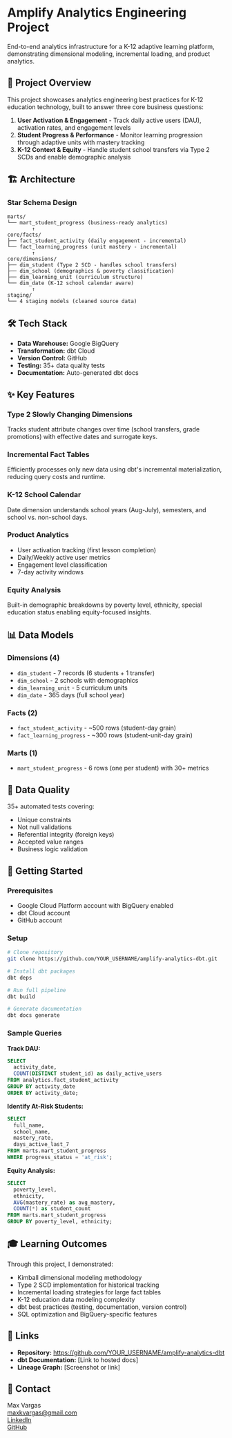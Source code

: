 # Amplify Analytics Engineering Project

End-to-end analytics infrastructure for a K-12 adaptive learning platform, demonstrating dimensional modeling, incremental loading, and product analytics.

## 🎯 Project Overview

This project showcases analytics engineering best practices for K-12 education technology, built to answer three core business questions:

1. **User Activation & Engagement** - Track daily active users (DAU), activation rates, and engagement levels
2. **Student Progress & Performance** - Monitor learning progression through adaptive units with mastery tracking
3. **K-12 Context & Equity** - Handle student school transfers via Type 2 SCDs and enable demographic analysis

## 🏗️ Architecture

### **Star Schema Design**
```
marts/
└── mart_student_progress (business-ready analytics)
        ↑
core/facts/
├── fact_student_activity (daily engagement - incremental)
└── fact_learning_progress (unit mastery - incremental)
        ↑
core/dimensions/
├── dim_student (Type 2 SCD - handles school transfers)
├── dim_school (demographics & poverty classification)
├── dim_learning_unit (curriculum structure)
└── dim_date (K-12 school calendar aware)
        ↑
staging/
└── 4 staging models (cleaned source data)
```

## 🛠️ Tech Stack

- **Data Warehouse:** Google BigQuery
- **Transformation:** dbt Cloud
- **Version Control:** GitHub
- **Testing:** 35+ data quality tests
- **Documentation:** Auto-generated dbt docs

## ✨ Key Features

### **Type 2 Slowly Changing Dimensions**
Tracks student attribute changes over time (school transfers, grade promotions) with effective dates and surrogate keys.

### **Incremental Fact Tables**
Efficiently processes only new data using dbt's incremental materialization, reducing query costs and runtime.

### **K-12 School Calendar**
Date dimension understands school years (Aug-July), semesters, and school vs. non-school days.

### **Product Analytics**
- User activation tracking (first lesson completion)
- Daily/Weekly active user metrics
- Engagement level classification
- 7-day activity windows

### **Equity Analysis**
Built-in demographic breakdowns by poverty level, ethnicity, special education status enabling equity-focused insights.

## 📊 Data Models

### **Dimensions (4)**
- `dim_student` - 7 records (6 students + 1 transfer)
- `dim_school` - 2 schools with demographics
- `dim_learning_unit` - 5 curriculum units
- `dim_date` - 365 days (full school year)

### **Facts (2)**
- `fact_student_activity` - ~500 rows (student-day grain)
- `fact_learning_progress` - ~300 rows (student-unit-day grain)

### **Marts (1)**
- `mart_student_progress` - 6 rows (one per student) with 30+ metrics

## 🧪 Data Quality

35+ automated tests covering:
- Unique constraints
- Not null validations
- Referential integrity (foreign keys)
- Accepted value ranges
- Business logic validation

## 🚀 Getting Started

### **Prerequisites**
- Google Cloud Platform account with BigQuery enabled
- dbt Cloud account
- GitHub account

### **Setup**
```bash
# Clone repository
git clone https://github.com/YOUR_USERNAME/amplify-analytics-dbt.git

# Install dbt packages
dbt deps

# Run full pipeline
dbt build

# Generate documentation
dbt docs generate
```

### **Sample Queries**

**Track DAU:**
```sql
SELECT 
  activity_date,
  COUNT(DISTINCT student_id) as daily_active_users
FROM analytics.fact_student_activity
GROUP BY activity_date
ORDER BY activity_date;
```

**Identify At-Risk Students:**
```sql
SELECT 
  full_name,
  school_name,
  mastery_rate,
  days_active_last_7
FROM marts.mart_student_progress
WHERE progress_status = 'at_risk';
```

**Equity Analysis:**
```sql
SELECT 
  poverty_level,
  ethnicity,
  AVG(mastery_rate) as avg_mastery,
  COUNT(*) as student_count
FROM marts.mart_student_progress
GROUP BY poverty_level, ethnicity;
```

## 🎓 Learning Outcomes

Through this project, I demonstrated:
- Kimball dimensional modeling methodology
- Type 2 SCD implementation for historical tracking
- Incremental loading strategies for large fact tables
- K-12 education data modeling complexity
- dbt best practices (testing, documentation, version control)
- SQL optimization and BigQuery-specific features

## 🔗 Links

- **Repository:** https://github.com/YOUR_USERNAME/amplify-analytics-dbt
- **dbt Documentation:** [Link to hosted docs]
- **Lineage Graph:** [Screenshot or link]

## 📧 Contact

Max Vargas  
maxkvargas@gmail.com  
[LinkedIn](https://linkedin.com/in/maxkvargas)  
[GitHub](https://github.com/maxkvargas89)